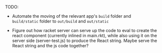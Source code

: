 TODO:

* Automate the moving of the relevant app's `build` folder and `build/static` folder to `out/build` and `out/static`

* Figure out how racket server can serve up the code to eval to create the react component (currently inlined in main.rkt), while also using it on the server side (server-test.js) to produce the React string.  Maybe serve the React string and the js code together?  
